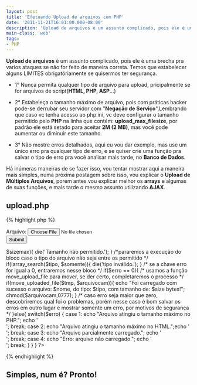 ```yaml
---
layout: post
title: 'Efetuando Upload de arquivos com PHP'
date: '2011-11-21T16:01:00.000-08:00'
description: 'Upload de arquivos é um assunto complicado, pois ele é uma brecha pra varios ataques se não for feito de maneira correta.'
main-class: 'web'
tags:
- PHP
---
```


__Upload de arquivos__ é um assunto complicado, pois ele é uma brecha pra varios ataques se não for feito de maneira correta. Temos que estabelecer alguns LIMITES obrigatóriamente se quisermos ter segurança.


+ 1° Nunca permita qualquer tipo de arquivo para upload, pricipalmente se for arquivos de script(__HTML, PHP, ASP__...)


+ 2° Estabeleça o tamanho máximo de arquivo, pois com práticas hacker pode-se derrubar seu servidor com "__Negação de Serviço__".Lembrando que caso vc tenha acesso ao php.ini, vc deve configurar o tamanho permitido pelo __PHP__ na linha que contém: __upload_max_filesize__, por padrão ele está setado para aceitar __2M (2 MB)__, mas você pode aumentar ou diminuir este tamanho.


+ 3° Não mostre erros detalhados, aqui eu vou dar exemplo, mas use um único erro pra qualquer tipo de  erro, e se quiser crie uma função pra salvar o tipo de erro pra você analisar mais tarde, no __Banco de Dados__.


Há inúmeras maneiras de se fazer isso, vou tentar mostrar aqui a maneira mais simples, numa próxima postagem sobre isso, vou explicar o __Upload de Múltiplos Arquivos__, porém antes vou explicar melhor os __arrays__ e algumas de suas funções, e mais tarde o mesmo assunto utilizando __AJAX__.


## upload.php


{% highlight php %}
<form action="" method="post" enctype="multipart/form-data">
<!--nesse input damos o nome MAX_FILE_SIZE e o Máximo de bits que ele pode ter do tipo hidden(oculto)-->
<input type="hidden" name="MAX_FILE_SIZE" value="1000000"/>
<!--nesse input damos o nome "arquivo" e o tipo de "file"-->
Arquivo: <input type="file" name="arquivo" /><br />
<input type="submit" name="enviar" /><br />
</form>

<?php

 /*se clicarmos em Enviar Dados iniciaremos a leitura desse bloco*/
 if(isset($_POST['enviar'])){
    /* dê um var_dump($_FILES) ou print_r($_FILES) pra entender melhor essa parte, são os valores do array, nome, tipo, tamanho, erro, nome temporario...*/
    $nome = $_FILES['arquivo']['name'];
    $tipo = $_FILES['arquivo']['type'];
    $tmp  = $_FILES['arquivo']['tmp_name'];
    $size = $_FILES['arquivo']['size'];
    $erro = $_FILES['arquivo']['error'];
    /* aqui definimos a pasta e/ou o caminho dela para que seja enviados os arquivos */            
    $caminho    = '/uploads/';
    /* o caminho mais o nome do aquivo para que possamos salvar o arquivo em determinada pasta */
    $arquivocam = $caminho . $nome;
    /* iremos decidir qual o tamanho máximo que permitiremos do arquivo */
    $sizemax = 1024 * 1500;
    /* informamos quais tipos de arquivo permitiremos */
    $somente = array('image/jpg','text/plain','image/png');
    /*pararemos a execução do bloco caso o tamanho seja execedido */
    if($size > $sizemax){
        die('Tamanho não permitido.');
    }
    /*pararemos a execução do bloco caso o tipo do arquivo não seja entre os permitido */
    if(!array_search($tipo, $somente)){
        die('tipo inválido.');
    }
  
    /* se a chave erro for igual a 0, entraremos nesse bloco */
    if($erro == 0){
        /* usamos a função move_upload_file para mover, se der certo, completaremos o processo */
       if(move_uploaded_file($tmp, $arquivocam)){
          echo "Foi carregado com sucesso o arquivo: $nome, do tipo: $tipo, com tamanho de: $size bytes!";
          chmod($arquivocam,0777);
       }
    /* caso erro seja maior que zero, descobriremos qual foi o problemas, porém nesse caso é bom salvar os erros em outro lugar e mostrar somente um erro, por motivos de segurança */
    }else{
       switch($erro)
       {
         case 1: echo "Arquivo atingiu o tamanho máximo no PHP."; echo '<br />'; break;
         case 2: echo "Arquivo atingiu o tamanho máximo no HTML.";echo '<br />'; break;
         case 3: echo "Arquivo parcialmente carregado."; echo '<br />'; break;
         case 4: echo "Erro: arquivo não carregado."; echo '<br />'; break;
       }
    }
 }
?>
{% endhighlight %}

## Simples, num é? Pronto!
